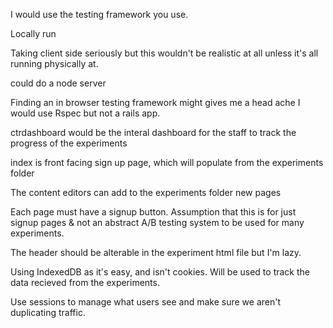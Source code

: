 

I would use the testing framework you use.


Locally run

Taking client side seriously but this wouldn't be realistic at all unless it's all running physically at.


could do a node server

Finding an in browser testing framework might gives me a head ache
I would use Rspec but not a rails app.

ctrdashboard would be the interal dashboard for the staff to track the progress of the experiments

index is front facing sign up page, which will populate from the experiments folder

The content editors can add to the experiments folder new pages

Each page must have a signup button. Assumption that this is for just signup pages & not an abstract A/B testing system to be used for many experiments.

The header should be alterable in the experiment html file but I'm lazy.

Using IndexedDB as it's easy, and isn't cookies. Will be used to track the data recieved from the experiments.

Use sessions to manage what users see and make sure we aren't duplicating traffic.

